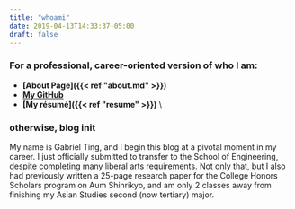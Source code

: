 ```yaml
---
title: "whoami"
date: 2019-04-13T14:33:37-05:00
draft: false
---
```


### For a professional, career-oriented version of who I am:
* **[About Page]({{< ref "about.md" >}})**
* **[My GitHub](https://github.com/gfting)**
* **[My résumé]({{< ref "resume" >}})**
\

### otherwise, blog init
My name is Gabriel Ting, and I begin this blog at a pivotal moment in my career. I just officially submitted to transfer to the School of Engineering, despite completing many liberal arts requirements. Not only that, but I also had previously written a 25-page research paper for the College Honors Scholars program on Aum Shinrikyo, and am only 2 classes away from finishing my Asian Studies second (now tertiary) major. 

